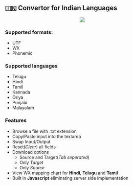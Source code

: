 ## :india: Convertor for Indian Languages
<p align="center">
<img src="https://capsule-render.vercel.app/api?type=rounded&height=300&color=gradient&text=Indian%20Languages%20Convertor&textBg=false&fontSize=50&reversal=false&stroke=55555&rotate=0&desc=WX,%20UTF,%20Phonemic&descAlignY=73"/>
</p>

### Supported formats:
- UTF
- WX
- Phonemic
  
### Supported languages

- Telugu
- Hindi
- Tamil
- Kannada
- Oriya
- Punjabi
- Malayalam

### Features
- Browse a file with .txt extension
- Copy/Paste input into the textarea
- Swap Input/Output
- Reset(*Clear*) all fields
- Download options
	- Source and Target(_Tab seperated_)
	- Only _Target_
	- Only _Source_
- View WX mapping chart for **Hindi**, **Telugu** and **Tamil**
- Built in **Javascript** eliminating server side implementation
